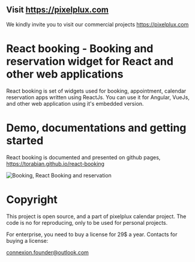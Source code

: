 ## Visit https://pixelplux.com

We kindly invite you to visit our commercial projects https://pixelplux.com

# React booking - Booking and reservation widget for React and other web applications

React booking is set of widgets used for booking, appointment, calendar reservation apps written using ReactJs.
You can use it for Angular, VueJs, and other web application using it's embedded version.


# Demo, documentations and getting started

React booking is documented and presented on github pages, https://torabian.github.io/react-booking

![Booking, React Booking and reservation](https://raw.githubusercontent.com/pixelplux/react-booking/master/screenshot.png "Booking, React Booking and reservation")

# Copyright
This project is open source, and a part of pixelplux calendar project. The code is no for reproducing, only to be used for personal projects.

For enterprise, you need to buy a license for 29$ a year. Contacts for buying a license:

connexion.founder@outlook.com
